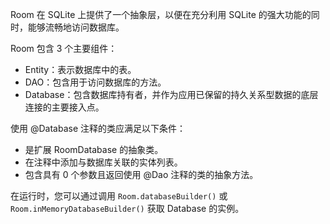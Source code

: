 
Room 在 SQLite 上提供了一个抽象层，以便在充分利用 SQLite 的强大功能的同时，能够流畅地访问数据库。

Room 包含 3 个主要组件：

* Entity：表示数据库中的表。
* DAO：包含用于访问数据库的方法。
* Database：包含数据库持有者，并作为应用已保留的持久关系型数据的底层连接的主要接入点。

使用 @Database 注释的类应满足以下条件：

* 是扩展 RoomDatabase 的抽象类。
* 在注释中添加与数据库关联的实体列表。
* 包含具有 0 个参数且返回使用 @Dao 注释的类的抽象方法。

在运行时，您可以通过调用 `Room.databaseBuilder()` 或 `Room.inMemoryDatabaseBuilder()` 获取 Database 的实例。
